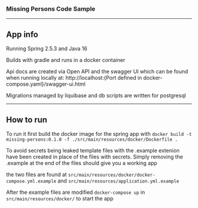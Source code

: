 ### Missing Persons Code Sample
___
## App info

Running Spring 2.5.3 and Java 16

Builds with gradle and runs in a docker container

Api docs are created via Open API and the swagger UI which can be found when running locally at: http://localhost:{Port defined in docker-compose.yaml}/swagger-ui.html

Migrations managed by liquibase and db scripts are written for postgresql
___
## How to run

To run it first build the docker image for the spring app with `docker build -t missing-persons:0.1.0 -f ./src/main/resources/docker/Dockerfile .`

To avoid secrets being leaked template files with the .example extenion have been created in place of the files with secrets. Simply removing the .example at the end of the files should give you a working app

the two files are found at `src/main/resources/docker/docker-compose.yml.example` and `src/main/resources/application.yml.example`

After the example files are modified `docker-compose up` in `src/main/resources/docker/` to start the app

